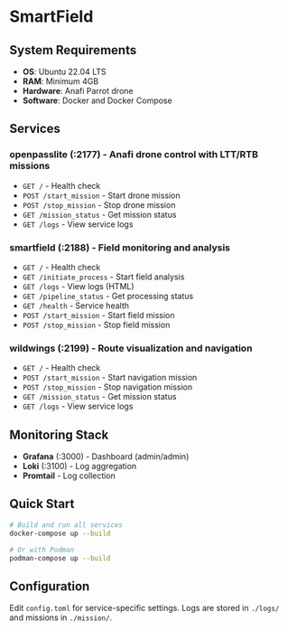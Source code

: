 # SmartField


## System Requirements

- **OS**: Ubuntu 22.04 LTS
- **RAM**: Minimum 4GB
- **Hardware**: Anafi Parrot drone
- **Software**: Docker and Docker Compose

## Services

### openpasslite (:2177) - Anafi drone control with LTT/RTB missions
- `GET /` - Health check
- `POST /start_mission` - Start drone mission
- `POST /stop_mission` - Stop drone mission  
- `GET /mission_status` - Get mission status
- `GET /logs` - View service logs

### smartfield (:2188) - Field monitoring and analysis
- `GET /` - Health check
- `GET /initiate_process` - Start field analysis
- `GET /logs` - View logs (HTML)
- `GET /pipeline_status` - Get processing status
- `GET /health` - Service health
- `POST /start_mission` - Start field mission
- `POST /stop_mission` - Stop field mission

### wildwings (:2199) - Route visualization and navigation
- `GET /` - Health check
- `POST /start_mission` - Start navigation mission
- `POST /stop_mission` - Stop navigation mission
- `GET /mission_status` - Get mission status
- `GET /logs` - View service logs

## Monitoring Stack

- **Grafana** (:3000) - Dashboard (admin/admin)
- **Loki** (:3100) - Log aggregation
- **Promtail** - Log collection

## Quick Start

```bash
# Build and run all services
docker-compose up --build

# Or with Podman
podman-compose up --build
```

## Configuration

Edit `config.toml` for service-specific settings. Logs are stored in `./logs/` and missions in `./mission/`.